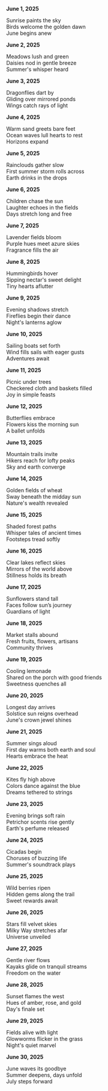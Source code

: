 **June 1, 2025**

Sunrise paints the sky  
Birds welcome the golden dawn  
June begins anew

**June 2, 2025**

Meadows lush and green  
Daisies nod in gentle breeze  
Summer's whisper heard

**June 3, 2025**

Dragonflies dart by  
Gliding over mirrored ponds  
Wings catch rays of light

**June 4, 2025**

Warm sand greets bare feet  
Ocean waves lull hearts to rest  
Horizons expand

**June 5, 2025**

Rainclouds gather slow  
First summer storm rolls across  
Earth drinks in the drops

**June 6, 2025**

Children chase the sun  
Laughter echoes in the fields  
Days stretch long and free

**June 7, 2025**

Lavender fields bloom  
Purple hues meet azure skies  
Fragrance fills the air

**June 8, 2025**

Hummingbirds hover  
Sipping nectar's sweet delight  
Tiny hearts aflutter

**June 9, 2025**

Evening shadows stretch  
Fireflies begin their dance  
Night's lanterns aglow

**June 10, 2025**

Sailing boats set forth  
Wind fills sails with eager gusts  
Adventures await

**June 11, 2025**

Picnic under trees  
Checkered cloth and baskets filled  
Joy in simple feasts

**June 12, 2025**

Butterflies embrace  
Flowers kiss the morning sun  
A ballet unfolds

**June 13, 2025**

Mountain trails invite  
Hikers reach for lofty peaks  
Sky and earth converge

**June 14, 2025**

Golden fields of wheat  
Sway beneath the midday sun  
Nature's wealth revealed

**June 15, 2025**

Shaded forest paths  
Whisper tales of ancient times  
Footsteps tread softly

**June 16, 2025**

Clear lakes reflect skies  
Mirrors of the world above  
Stillness holds its breath

**June 17, 2025**

Sunflowers stand tall  
Faces follow sun’s journey  
Guardians of light

**June 18, 2025**

Market stalls abound  
Fresh fruits, flowers, artisans  
Community thrives

**June 19, 2025**

Cooling lemonade  
Shared on the porch with good friends  
Sweetness quenches all

**June 20, 2025**

Longest day arrives  
Solstice sun reigns overhead  
June's crown jewel shines

**June 21, 2025**

Summer sings aloud  
First day warms both earth and soul  
Hearts embrace the heat

**June 22, 2025**

Kites fly high above  
Colors dance against the blue  
Dreams tethered to strings

**June 23, 2025**

Evening brings soft rain  
Petrichor scents rise gently  
Earth's perfume released

**June 24, 2025**

Cicadas begin  
Choruses of buzzing life  
Summer's soundtrack plays

**June 25, 2025**

Wild berries ripen  
Hidden gems along the trail  
Sweet rewards await

**June 26, 2025**

Stars fill velvet skies  
Milky Way stretches afar  
Universe unveiled

**June 27, 2025**

Gentle river flows  
Kayaks glide on tranquil streams  
Freedom on the water

**June 28, 2025**

Sunset flames the west  
Hues of amber, rose, and gold  
Day's finale set

**June 29, 2025**

Fields alive with light  
Glowworms flicker in the grass  
Night's quiet marvel

**June 30, 2025**

June waves its goodbye  
Summer deepens, days unfold  
July steps forward